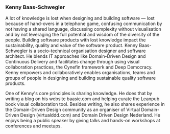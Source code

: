 ### Kenny Baas-Schwegler

A lot of knowledge is lost when designing and building software — lost because of hand-overs in a telephone game, confusing communication by not having a shared language, discussing complexity without visualisation and by not leveraging the full potential and wisdom of the diversity of the people. Building software products with lost knowledge impact the sustainability, quality and value of the software product. Kenny Baas-Schwegler is a socio-technical organisation designer and software architect. He blends IT approaches like Domain-Driven Design and Continuous Delivery and facilitates change through using visual collaboration practices, the Cynefin framework and Deep Democracy. Kenny empowers and collaboratively enables organisations, teams and groups of people in designing and building sustainable quality software products.

One of Kenny's core principles is sharing knowledge. He does that by writing a blog on his website baasie.com and helping curate the Leanpub book visual collaboration tool. Besides writing, he also shares experience in the Domain-Driven Design community as an organiser of Virtual Domain-Driven Design (virtualddd.com) and Domain Driven Design Nederland. He enjoys being a public speaker by giving talks and hands-on workshops at conferences and meetups.

